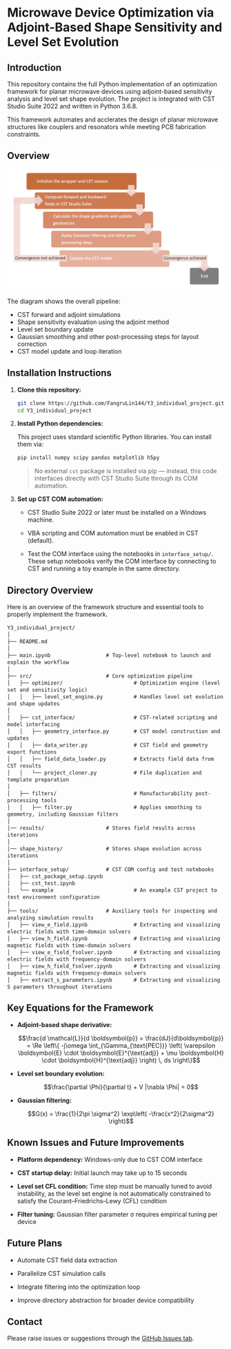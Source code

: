 # Microwave Device Optimization via Adjoint-Based Shape Sensitivity and Level Set Evolution

## Introduction

This repository contains the full Python implementation of an optimization framework for planar microwave devices using adjoint-based sensitivity analysis and level set shape evolution. The project is integrated with CST Studio Suite 2022 and written in Python 3.6.8.

This framework automates and acclerates the design of planar microwave structures like couplers and resonators while meeting PCB fabrication constraints.

## Overview

![Workflow Diagram](methodology_workflow.png)

The diagram shows the overall pipeline:

- CST forward and adjoint simulations
- Shape sensitivity evaluation using the adjoint method 
- Level set boundary update  
- Gaussian smoothing and other post-processing steps for layout correction
- CST model update and loop iteration

## Installation Instructions

1. **Clone this repository:**

   ```bash
   git clone https://github.com/FangruLin144/Y3_individual_project.git
   cd Y3_individual_project
   ```

2. **Install Python dependencies:**

   This project uses standard scientific Python libraries. You can install them via:

   ```bash
   pip install numpy scipy pandas matplotlib h5py
   ```

   > No external `cst` package is installed via pip — instead, this code interfaces directly with CST Studio Suite through its COM automation.

3. **Set up CST COM automation:**

   - CST Studio Suite 2022 or later must be installed on a Windows machine.

   - VBA scripting and COM automation must be enabled in CST (default).

   - Test the COM interface using the notebooks in `interface_setup/`. These setup notebooks verify the COM interface by connecting to CST and running a toy example in the same directory.

## Directory Overview

Here is an overview of the framework structure and essential tools to properly implement the framework. 

```
Y3_individual_project/
│
├── README.md
│
├── main.ipynb                  # Top-level notebook to launch and explain the workflow
│
├── src/                        # Core optimization pipeline
│   ├── optimizer/                       # Optimization engine (level set and sensitivity logic)
│   │   ├── level_set_engine.py          # Handles level set evolution and shape updates
│
│   ├── cst_interface/                   # CST-related scripting and model interfacing
│   │   ├── geometry_interface.py        # CST model construction and updates
│   │   ├── data_writer.py               # CST field and geometry export functions
│   │   ├── field_data_loader.py         # Extracts field data from CST results
│   │   └── project_cloner.py            # File duplication and template preparation
│
│   ├── filters/                         # Manufacturability post-processing tools
│   │   ├── filter.py                    # Applies smoothing to geometry, including Gaussian filters
│
│── results/                    # Stores field results across iterations
│
│── shape_history/              # Stores shape evolution across iterations
│
├── interface_setup/            # CST COM config and test notebooks
│   ├── cst_package_setup.ipynb
│   ├── cst_test.ipynb
│   └── example                          # An example CST project to test environment configuration
│
├── tools/                      # Auxiliary tools for inspecting and analyzing simulation results
│   ├── view_e_field.ipynb               # Extracting and visualizing electric fields with time-domain solvers
│   ├── view_h_field.ipynb               # Extracting and visualizing magnetic fields with time-domain solvers
│   ├── view_e_field_fsolver.ipynb       # Extracting and visualizing electric fields with frequency-domain solvers
│   ├── view_h_field_fsolver.ipynb       # Extracting and visualizing magnetic fields with frequency-domain solvers
│   ├── extract_s_parameters.ipynb       # Extracting and visualizing S parameters throughout iterations
```

## Key Equations for the Framework

- **Adjoint-based shape derivative:**

  ```math
  \frac{d \mathcal{L}}{d \boldsymbol{p}} = \frac{dJ}{d\boldsymbol{p}} = \Re \left\{ -j\omega \int_{\Gamma_{\text{PEC}}} \left( \varepsilon \boldsymbol{E} \cdot \boldsymbol{E}^{\text{adj}} + \mu \boldsymbol{H} \cdot \boldsymbol{H}^{\text{adj}} \right) \, ds \right\}
  ```

- **Level set boundary evolution:**

  ```math
  \frac{\partial \Phi}{\partial t} + V |\nabla \Phi| = 0
  ```

- **Gaussian filtering:**

  ```math
  G(x) = \frac{1}{2\pi \sigma^2} \exp\left( -\frac{x^2}{2\sigma^2} \right)
  ```

## Known Issues and Future Improvements

- **Platform dependency:** Windows-only due to CST COM interface 

- **CST startup delay:** Initial launch may take up to 15 seconds  

- **Level set CFL condition:** Time step must be manually tuned to avoid instability, as the level set engine is not automatically constrained to satisfy the Courant–Friedrichs–Lewy (CFL) condition

- **Filter tuning:** Gaussian filter parameter σ requires empirical tuning per device

## Future Plans

- Automate CST field data extraction

- Parallelize CST simulation calls

- Integrate filtering into the optimization loop

- Improve directory abstraction for broader device compatibility

## Contact

Please raise issues or suggestions through the [GitHub Issues tab](https://github.com/FangruLin144/Y3_individual_project/issues).
